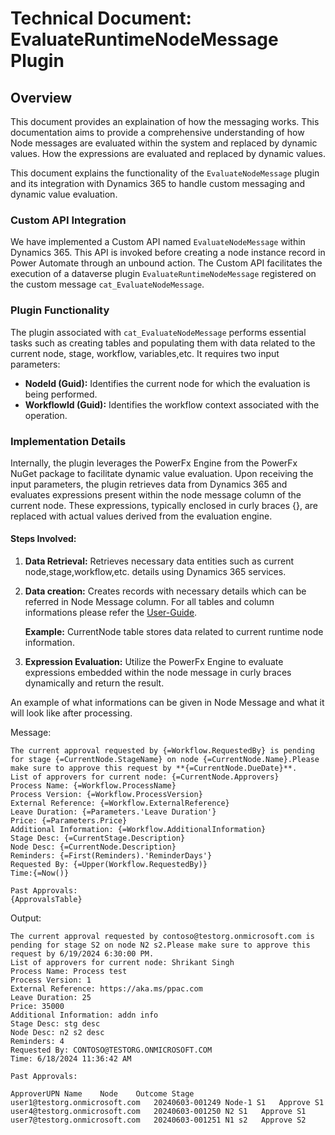 
# Technical Document: EvaluateRuntimeNodeMessage Plugin

## Overview
This document provides an explaination of how the messaging works. This documentation aims to provide a comprehensive understanding of how Node messages are evaluated within the system and replaced by dynamic values. How the expressions are evaluated and replaced by dynamic values.

This document explains the functionality of the `EvaluateNodeMessage` plugin and its integration with Dynamics 365 to handle custom messaging and dynamic value evaluation. 

### Custom API Integration
We have implemented a Custom API named `EvaluateNodeMessage` within Dynamics 365. This API is invoked before creating a node instance record in Power Automate through an unbound action. The Custom API facilitates the execution of a dataverse plugin `EvaluateRuntimeNodeMessage` registered on the custom message `cat_EvaluateNodeMessage`.

### Plugin Functionality
The plugin associated with `cat_EvaluateNodeMessage` performs essential tasks such as creating tables and populating them with data related to the current node, stage, workflow, variables,etc. It requires two input parameters:
- **NodeId (Guid):** Identifies the current node for which the evaluation is being performed.
- **WorkflowId (Guid):** Identifies the workflow context associated with the operation.

### Implementation Details
Internally, the plugin leverages the PowerFx Engine from the PowerFx NuGet package to facilitate dynamic value evaluation.
Upon receiving the input parameters, the plugin retrieves data from Dynamics 365 and evaluates expressions present within the node message column of the current node. These expressions, typically enclosed in curly braces {}, are replaced with actual values derived from the evaluation engine.

#### Steps Involved:
1. **Data Retrieval:** Retrieves necessary data entities such as current node,stage,workflow,etc. details using Dynamics 365 services.
2. **Data creation:** Creates records with necessary details which can be referred in Node Message column.  For all tables and column informations please refer the [User-Guide](./User-Guide.md).

   **Example:** CurrentNode table stores data related to current runtime node information.

3. **Expression Evaluation:** Utilize the PowerFx Engine to evaluate expressions embedded within the node message in curly braces dynamically and return the result.

  An example of what informations can be given in Node Message and what it will look like after processing.

Message:
```
The current approval requested by {=Workflow.RequestedBy} is pending for stage {=CurrentNode.StageName} on node {=CurrentNode.Name}.Please make sure to approve this request by **{=CurrentNode.DueDate}**. 
List of approvers for current node: {=CurrentNode.Approvers}
Process Name: {=Workflow.ProcessName}
Process Version: {=Workflow.ProcessVersion}
External Reference: {=Workflow.ExternalReference}
Leave Duration: {=Parameters.'Leave Duration'}
Price: {=Parameters.Price}
Additional Information: {=Workflow.AdditionalInformation}
Stage Desc: {=CurrentStage.Description}
Node Desc: {=CurrentNode.Description}
Reminders: {=First(Reminders).'ReminderDays'}
Requested By: {=Upper(Workflow.RequestedBy)}
Time:{=Now()}

Past Approvals:
{ApprovalsTable}

```

Output:
```
The current approval requested by contoso@testorg.onmicrosoft.com is pending for stage S2 on node N2 s2.Please make sure to approve this request by 6/19/2024 6:30:00 PM.
List of approvers for current node: Shrikant Singh
Process Name: Process test
Process Version: 1
External Reference: https://aka.ms/ppac.com
Leave Duration: 25
Price: 35000
Additional Information: addn info
Stage Desc: stg desc
Node Desc: n2 s2 desc
Reminders: 4
Requested By: CONTOSO@TESTORG.ONMICROSOFT.COM
Time: 6/18/2024 11:36:42 AM

Past Approvals:

ApproverUPN	Name	Node	Outcome	Stage
user1@testorg.onmicrosoft.com	20240603-001249	Node-1 S1	Approve	S1
user4@testorg.onmicrosoft.com	20240603-001250	N2 S1	Approve	S1
user7@testorg.onmicrosoft.com	20240603-001251	N1 s2	Approve	S2
```




